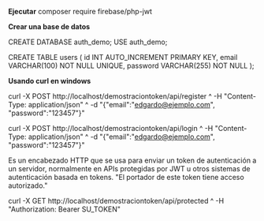 **Ejecutar**
composer require firebase/php-jwt

**Crear una base de datos**

CREATE DATABASE auth_demo;
USE auth_demo;
 
CREATE TABLE users (
    id INT AUTO_INCREMENT PRIMARY KEY,
    email VARCHAR(100) NOT NULL UNIQUE,
    password VARCHAR(255) NOT NULL
);
  
**Usando curl en windows**

curl -X POST http://localhost/demostraciontoken/api/register ^
-H "Content-Type: application/json" ^
-d "{\"email\":\"edgardo@ejemplo.com\", \"password\":\"123457\"}"
 
 
curl -X POST http://localhost/demostraciontoken/api/login ^
-H "Content-Type: application/json" ^
-d "{\"email\":\"edgardo@ejemplo.com\", \"password\":\"123457\"}"
 
 
Es un encabezado HTTP que se usa para enviar un token de 
autenticación a un servidor, normalmente en APIs protegidas 
por JWT u otros sistemas de autenticación basada en tokens.
"El portador de este token tiene acceso autorizado."
 
curl -X GET http://localhost/demostraciontoken/api/protected ^
-H "Authorization: Bearer SU_TOKEN"
